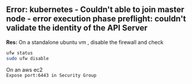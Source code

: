 
## Error: kubernetes - Couldn't able to join master node - error execution phase preflight: couldn't validate the identity of the API Server
**Res:** 
On a standalone ubuntu vm , disable the firewall and check  
```sh
ufw status
sudo ufw disable
```
On an aws ec2  
`Expose port:6443 in Security Group`
